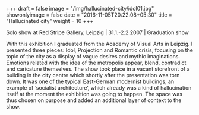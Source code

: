 +++
draft = false
image = "/img/hallucinated-city/idol01.jpg"
showonlyimage = false
date = "2016-11-05T20:22:08+05:30"
title = "Hallucinated city"
weight = 10
+++

Solo show at Red Stripe Gallery, Leipzig | 31.1.-2.2.2007 | Graduation show

<!--more-->

With this exhibition I graduated from the Academy of Visual Arts in Leipzig. I presented three pieces: Idol, Projection and Romantic crisis, focusing on the topic of the city as a display of vague desires and mythic imaginations. Emotions related with the idea of the metropolis appear, blend, contradict and caricature themselves. The show took place in a vacant storefront of a building in the city centre which shortly after the presentation was  torn down. It was one of the typical East-German modernist buildings, an example of ‘socialist architecture’, which already was a kind of hallucination itself at the moment the exhibition was going to happen. The space was thus chosen on purpose and added an additional layer of context to the show.

